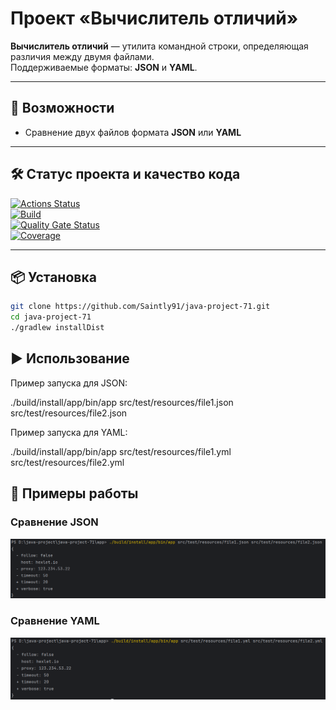 # Проект «Вычислитель отличий»

**Вычислитель отличий** — утилита командной строки, определяющая различия между двумя файлами.  
Поддерживаемые форматы: **JSON** и **YAML**.

---

## 🚀 Возможности

- Сравнение двух файлов формата **JSON** или **YAML**

---

## 🛠️ Статус проекта и качество кода

[![Actions Status](https://github.com/Saintly91/java-project-71/actions/workflows/hexlet-check.yml/badge.svg)](https://github.com/Saintly91/java-project-71/actions)  
[![Build](https://github.com/Saintly91/java-project-71/actions/workflows/build.yml/badge.svg)](https://github.com/Saintly91/java-project-71/actions/workflows/build.yml)  
[![Quality Gate Status](https://sonarcloud.io/api/project_badges/measure?project=Saintly91_java-project-71&metric=alert_status)](https://sonarcloud.io/summary/new_code?id=Saintly91_java-project-71)  
[![Coverage](https://sonarcloud.io/api/project_badges/measure?project=Saintly91_java-project-71&metric=coverage)](https://sonarcloud.io/summary/new_code?id=Saintly91_java-project-71)

---

## 📦 Установка

```bash
git clone https://github.com/Saintly91/java-project-71.git
cd java-project-71
./gradlew installDist
```
## ▶️ Использование

Пример запуска для JSON:

./build/install/app/bin/app src/test/resources/file1.json src/test/resources/file2.json


Пример запуска для YAML:

./build/install/app/bin/app src/test/resources/file1.yml src/test/resources/file2.yml

## 🧪 Примеры работы
### Сравнение JSON
![Пример работы JSON](https://raw.githubusercontent.com/Saintly91/java-project-71/main/app/images/ExampleJSON.png)
### Сравнение YAML
![Пример работы YAML](https://raw.githubusercontent.com/Saintly91/java-project-71/main/app/images/ExampleYAML.png)
